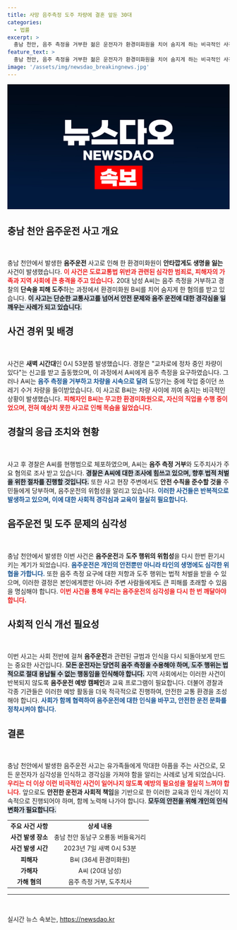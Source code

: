 ```yaml
---
title: 사망 음주측정 도주 차량에 결혼 앞둔 30대
categories:
  - 법률
excerpt: >
  충남 천안, 음주 측정을 거부한 젊은 운전자가 환경미화원을 치어 숨지게 하는 비극적인 사건이 발생했습니다. 음주운전 단속을 피해 도주하던 A씨는 작업 중이던 B씨를 사망에 이르게 했습니다. 경찰은 엄중히 수사 중입니다.
feature_text: >
  충남 천안, 음주 측정을 거부한 젊은 운전자가 환경미화원을 치어 숨지게 하는 비극적인 사건이 발생했습니다. 음주운전 단속을 피해 도주하던 A씨는 작업 중이던 B씨를 사망에 이르게 했습니다. 경찰은 엄중히 수사 중입니다.
image: '/assets/img/newsdao_breakingnews.jpg'
---
```


<p><img src="/assets/img/newsdao_breakingnews.jpg" alt="cryptoinkorea 속보" /></p>

<h2 data-ke-size="size26">충남 천안 음주운전 사고 개요</h2>

<p data-ke-size="size16">&nbsp;</p>

<p>충남 천안에서 발생한 <strong>음주운전</strong> 사고로 인해 한 환경미화원이 <strong>안타깝게도 생명을 잃는</strong> 사건이 발생했습니다. <b><span style="color: #ee2323;">이 사건은 도로교통법 위반과 관련된 심각한 범죄로, 피해자의 가족과 지역 사회에 큰 충격을 주고 있습니다.</span></b> 20대 남성 A씨는 음주 측정을 거부하고 경찰의 <strong>단속을 피해 도주</strong>하는 과정에서 환경미화원 B씨를 치어 숨지게 한 혐의를 받고 있습니다. <b><span style="background-color: #21538527;">이 사고는 단순한 교통사고를 넘어서 안전 문제와 음주 운전에 대한 경각심을 일깨우는 사례가 되고 있습니다.</span></b></p>

<h2 data-ke-size="size26">사건 경위 및 배경</h2>

<p data-ke-size="size16">&nbsp;</p>

<p>사건은 <strong>새벽 시간대</strong>인 0시 53분쯤 발생했습니다. 경찰은 "교차로에 정차 중인 차량이 있다"는 신고를 받고 출동했으며, 이 과정에서 A씨에게 음주 측정을 요구하였습니다. 그러나 A씨는 <b><span style="color: #1a5490;">음주 측정을 거부하고 차량을 시속으로 달려</span></b> 도망가는 중에 작업 중이던 쓰레기 수거 차량을 들이받았습니다. 이 사고로 B씨는 차량 사이에 끼여 숨지는 비극적인 상황이 발생했습니다. <b><span style="color: #ee2323;">피해자인 B씨는 무고한 환경미화원으로, 자신의 직업을 수행 중이었으며, 전혀 예상치 못한 사고로 인해 목숨을 잃었습니다.</span></b></p>

<h2 data-ke-size="size26">경찰의 응급 조치와 현황</h2>

<p data-ke-size="size16">&nbsp;</p>

<p>사고 후 경찰은 A씨를 현행범으로 체포하였으며, A씨는 <strong>음주 측정 거부</strong>와 도주치사가 주요 혐의로 조사 받고 있습니다. <b><span style="background-color: #21538527;">경찰은 A씨에 대한 조사에 힘쓰고 있으며, 향후 법적 처벌을 위한 절차를 진행할 것입니다.</span></b> 또한 사고 현장 주변에서도 <strong>안전 수칙을 준수할 것을</strong> 주민들에게 당부하며, 음주운전의 위험성을 알리고 있습니다. <b><span style="color: #1a5490;">이러한 사건들은 반복적으로 발생하고 있으며, 이에 대한 사회적 경각심과 교육이 절실히 필요합니다.</span></b></p>

<h2 data-ke-size="size26">음주운전 및 도주 문제의 심각성</h2>

<p data-ke-size="size16">&nbsp;</p>

<p>충남 천안에서 발생한 이번 사건은 <strong>음주운전</strong>과 <strong>도주 행위의 위험성</strong>을 다시 한번 환기시키는 계기가 되었습니다. <b><span style="color: #1a5490;">음주운전은 개인의 안전뿐만 아니라 타인의 생명에도 심각한 위협을 가합니다.</span></b>  또한 음주 측정 요구에 대한 저항과 도주 행위는 법적 처벌을 받을 수 있으며, 이러한 결정은 본인에게뿐만 아니라 주변 사람들에게도 큰 피해를 초래할 수 있음을 명심해야 합니다. <b><span style="color: #ee2323;">이번 사건을 통해 우리는 음주운전의 심각성을 다시 한 번 깨달아야 합니다.</span></b></p>

<h2 data-ke-size="size26">사회적 인식 개선 필요성</h2>

<p data-ke-size="size16">&nbsp;</p>

<p>이번 사고는 사회 전반에 걸쳐 <strong>음주운전</strong>과 관련된 규범과 인식을 다시 되돌아보게 만드는 중요한 사건입니다. <b><span style="background-color: #21538527;">모든 운전자는 당연히 음주 측정을 수용해야 하며, 도주 행위는 법적으로 절대 용납될 수 없는 행동임을 인식해야 합니다.</span></b>  지역 사회에서는 이러한 사건이 반복되지 않도록 <strong>음주운전 예방 캠페인</strong>과 교육 프로그램이 필요합니다. 더불어 경찰과 각종 기관들은 이러한 예방 활동을 더욱 적극적으로 진행하여, 안전한 교통 환경을 조성해야 합니다. <b><span style="color: #1a5490;">사회가 함께 협력하여 음주운전에 대한 인식을 바꾸고, 안전한 운전 문화를 정착시켜야 합니다.</span></b></p>

<h2 data-ke-size="size26">결론</h2>

<p data-ke-size="size16">&nbsp;</p>

<p>충남 천안에서 발생한 음주운전 사고는 유가족들에게 막대한 아픔을 주는 사건으로, 모든 운전자가 심각성을 인식하고 경각심을 가져야 함을 알리는 사례로 남게 되었습니다. <b><span style="color: #ee2323;">우리는 더 이상 이런 비극적인 사건이 일어나지 않도록 예방의 필요성을 절실히 느껴야 합니다.</span></b> 앞으로도 <strong>안전한 운전과 사회적 책임</strong>을 기반으로 한 이러한 교육과 인식 개선이 지속적으로 진행되어야 하며, 함께 노력해 나가야 합니다. <b><span style="background-color: #21538527;">모두의 안전을 위해 개인의 인식 변화가 필요합니다.</span></b></p>

<table style="width: 100%;">
<tr>
<td style="text-align: center; height: 17px;"><b>주요 사건 사항</b></td>
<td style="text-align: center; height: 17px;"><b>상세 내용</b></td>
</tr>
<tr>
<td style="text-align: center; height: 17px;"><b>사건 발생 장소</b></td>
<td style="text-align: center; height: 17px;">충남 천안 동남구 오룡동 버들육거리</td>
</tr>
<tr>
<td style="text-align: center; height: 17px;"><b>사건 발생 시간</b></td>
<td style="text-align: center; height: 17px;">2023년 7일 새벽 0시 53분</td>
</tr>
<tr>
<td style="text-align: center; height: 17px;"><b>피해자</b></td>
<td style="text-align: center; height: 17px;">B씨 (36세 환경미화원)</td>
</tr>
<tr>
<td style="text-align: center; height: 17px;"><b>가해자</b></td>
<td style="text-align: center; height: 17px;">A씨 (20대 남성)</td>
</tr>
<tr>
<td style="text-align: center; height: 17px;"><b>가해 혐의</b></td>
<td style="text-align: center; height: 17px;">음주 측정 거부, 도주치사</td>
</tr>
</table>

<hr>

<p data-ke-size="size16">&nbsp;</p>
실시간 뉴스 속보는, <a href="https://newsdao.kr" rel="dofollow">https://newsdao.kr</a>


